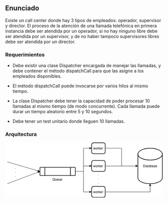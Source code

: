 ## Enunciado
Existe un call center donde hay 3 tipos de empleados: operador, supervisor
y director. El proceso de la atención de una llamada telefónica en primera
instancia debe ser atendida por un operador, si no hay ninguno libre debe
ser atendida por un supervisor, y de no haber tampoco supervisores libres
debe ser atendida por un director.

### Requerimientos
- Debe existir una clase Dispatcher encargada de manejar las
llamadas, y debe contener el método dispatchCall para que las
asigne a los empleados disponibles.

- El método dispatchCall puede invocarse por varios hilos al mismo
tiempo.

- La clase Dispatcher debe tener la capacidad de poder procesar 10
llamadas al mismo tiempo (de modo concurrente).
Cada llamada puede durar un tiempo aleatorio entre 5 y 10
segundos.

- Debe tener un test unitario donde lleguen 10 llamadas.

### Arquitectura
![alt text](https://github.com/jorgejcabrera/Call-center/blob/master/documentation/arquitectura.png)